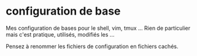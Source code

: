 # configuration de base
Mes configuration de bases pour le shell, vim, tmux ...
Rien de particulier mais c'est pratique, utilisés, modifiés les ...

Pensez à renommer les fichiers de configuration en fichiers cachés.
 
